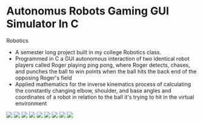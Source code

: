 # Autonomus Robots Gaming GUI Simulator In C

Robotics

- A semester long project built in my college Robotics class.
- Programmed in C a GUI autonomous interaction of two identical robot players called Roger playing ping pong, where Roger detects, chases, and punches the ball to win points when the ball hits the back end of the opposing Roger's field
- Applied mathematics for the inverse kinematics process of calculating the constantly changing elbow, shoulder, and base angles and coordinates of a robot in relation to the ball it's trying to hit in the virtual environment

![](https://github.com/HarshaMalireddy/Autonomus-Robots-Gaming-GUI-Simulator-In-C/blob/main/Images/1.png)
![](https://github.com/HarshaMalireddy/Autonomus-Robots-Gaming-GUI-Simulator-In-C/blob/main/Images/2.png)
![](https://github.com/HarshaMalireddy/Autonomus-Robots-Gaming-GUI-Simulator-In-C/blob/main/Images/3.png)
![](https://github.com/HarshaMalireddy/Autonomus-Robots-Gaming-GUI-Simulator-In-C/blob/main/Images/4.png)
![](https://github.com/HarshaMalireddy/Autonomus-Robots-Gaming-GUI-Simulator-In-C/blob/main/Images/5.png)
![](https://github.com/HarshaMalireddy/Autonomus-Robots-Gaming-GUI-Simulator-In-C/blob/main/Images/6.png)
![](https://github.com/HarshaMalireddy/Autonomus-Robots-Gaming-GUI-Simulator-In-C/blob/main/Images/7.png)
![](https://github.com/HarshaMalireddy/Autonomus-Robots-Gaming-GUI-Simulator-In-C/blob/main/Images/8.png)
![](https://github.com/HarshaMalireddy/Autonomus-Robots-Gaming-GUI-Simulator-In-C/blob/main/Images/9.png)
